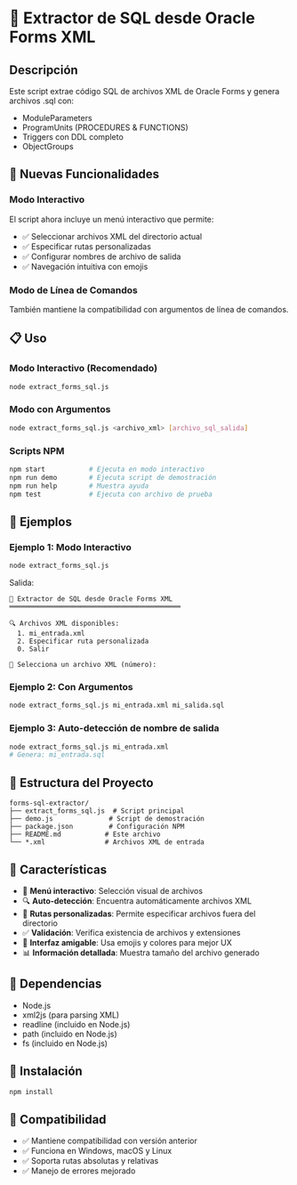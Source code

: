 # 🚀 Extractor de SQL desde Oracle Forms XML

## Descripción
Este script extrae código SQL de archivos XML de Oracle Forms y genera archivos .sql con:
- ModuleParameters
- ProgramUnits (PROCEDURES & FUNCTIONS)
- Triggers con DDL completo
- ObjectGroups

## 🎯 Nuevas Funcionalidades

### Modo Interactivo
El script ahora incluye un menú interactivo que permite:
- ✅ Seleccionar archivos XML del directorio actual
- ✅ Especificar rutas personalizadas
- ✅ Configurar nombres de archivo de salida
- ✅ Navegación intuitiva con emojis

### Modo de Línea de Comandos
También mantiene la compatibilidad con argumentos de línea de comandos.

## 📋 Uso

### Modo Interactivo (Recomendado)
```bash
node extract_forms_sql.js
```

### Modo con Argumentos
```bash
node extract_forms_sql.js <archivo_xml> [archivo_sql_salida]
```

### Scripts NPM
```bash
npm start           # Ejecuta en modo interactivo
npm run demo        # Ejecuta script de demostración
npm run help        # Muestra ayuda
npm test            # Ejecuta con archivo de prueba
```

## 🔧 Ejemplos

### Ejemplo 1: Modo Interactivo
```bash
node extract_forms_sql.js
```
Salida:
```
🚀 Extractor de SQL desde Oracle Forms XML
═══════════════════════════════════════════

🔍 Archivos XML disponibles:
  1. mi_entrada.xml
  2. Especificar ruta personalizada
  0. Salir

📁 Selecciona un archivo XML (número):
```

### Ejemplo 2: Con Argumentos
```bash
node extract_forms_sql.js mi_entrada.xml mi_salida.sql
```

### Ejemplo 3: Auto-detección de nombre de salida
```bash
node extract_forms_sql.js mi_entrada.xml
# Genera: mi_entrada.sql
```

## 📂 Estructura del Proyecto
```
forms-sql-extractor/
├── extract_forms_sql.js  # Script principal
├── demo.js              # Script de demostración
├── package.json         # Configuración NPM
├── README.md           # Este archivo
└── *.xml               # Archivos XML de entrada
```

## 🎨 Características
- 🎯 **Menú interactivo**: Selección visual de archivos
- 🔍 **Auto-detección**: Encuentra automáticamente archivos XML
- 📁 **Rutas personalizadas**: Permite especificar archivos fuera del directorio
- ✅ **Validación**: Verifica existencia de archivos y extensiones
- 🎨 **Interfaz amigable**: Usa emojis y colores para mejor UX
- 📊 **Información detallada**: Muestra tamaño del archivo generado

## 🔧 Dependencias
- Node.js
- xml2js (para parsing XML)
- readline (incluido en Node.js)
- path (incluido en Node.js)
- fs (incluido en Node.js)

## 🚀 Instalación
```bash
npm install
```

## 🎯 Compatibilidad
- ✅ Mantiene compatibilidad con versión anterior
- ✅ Funciona en Windows, macOS y Linux
- ✅ Soporta rutas absolutas y relativas
- ✅ Manejo de errores mejorado
